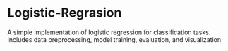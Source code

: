 # Logistic-Regrasion
A simple implementation of logistic regression for classification tasks. Includes data preprocessing, model training, evaluation, and visualization
